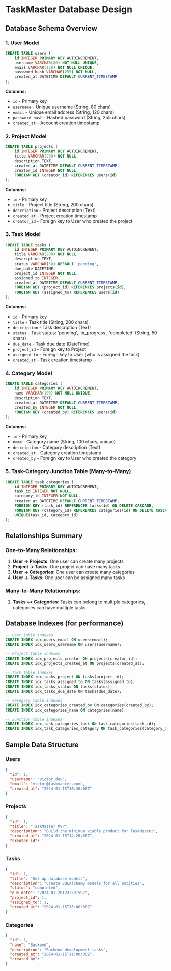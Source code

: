 # TaskMaster Database Design

## Database Schema Overview

### 1. User Model
```sql
CREATE TABLE users (
    id INTEGER PRIMARY KEY AUTOINCREMENT,
    username VARCHAR(80) NOT NULL UNIQUE,
    email VARCHAR(120) NOT NULL UNIQUE,
    password_hash VARCHAR(255) NOT NULL,
    created_at DATETIME DEFAULT CURRENT_TIMESTAMP
);
```

**Columns:**
- `id` - Primary key
- `username` - Unique username (String, 80 chars)
- `email` - Unique email address (String, 120 chars)
- `password_hash` - Hashed password (String, 255 chars)
- `created_at` - Account creation timestamp

### 2. Project Model
```sql
CREATE TABLE projects (
    id INTEGER PRIMARY KEY AUTOINCREMENT,
    title VARCHAR(200) NOT NULL,
    description TEXT,
    created_at DATETIME DEFAULT CURRENT_TIMESTAMP,
    creator_id INTEGER NOT NULL,
    FOREIGN KEY (creator_id) REFERENCES users(id)
);
```

**Columns:**
- `id` - Primary key
- `title` - Project title (String, 200 chars)
- `description` - Project description (Text)
- `created_at` - Project creation timestamp
- `creator_id` - Foreign key to User who created the project

### 3. Task Model
```sql
CREATE TABLE tasks (
    id INTEGER PRIMARY KEY AUTOINCREMENT,
    title VARCHAR(200) NOT NULL,
    description TEXT,
    status VARCHAR(50) DEFAULT 'pending',
    due_date DATETIME,
    project_id INTEGER NOT NULL,
    assigned_to INTEGER,
    created_at DATETIME DEFAULT CURRENT_TIMESTAMP,
    FOREIGN KEY (project_id) REFERENCES projects(id),
    FOREIGN KEY (assigned_to) REFERENCES users(id)
);
```

**Columns:**
- `id` - Primary key
- `title` - Task title (String, 200 chars)
- `description` - Task description (Text)
- `status` - Task status: 'pending', 'in_progress', 'completed' (String, 50 chars)
- `due_date` - Task due date (DateTime)
- `project_id` - Foreign key to Project
- `assigned_to` - Foreign key to User (who is assigned the task)
- `created_at` - Task creation timestamp

### 4. Category Model
```sql
CREATE TABLE categories (
    id INTEGER PRIMARY KEY AUTOINCREMENT,
    name VARCHAR(100) NOT NULL UNIQUE,
    description TEXT,
    created_at DATETIME DEFAULT CURRENT_TIMESTAMP,
    created_by INTEGER NOT NULL,
    FOREIGN KEY (created_by) REFERENCES users(id)
);
```

**Columns:**
- `id` - Primary key
- `name` - Category name (String, 100 chars, unique)
- `description` - Category description (Text)
- `created_at` - Category creation timestamp
- `created_by` - Foreign key to User who created the category

### 5. Task-Category Junction Table (Many-to-Many)
```sql
CREATE TABLE task_categories (
    id INTEGER PRIMARY KEY AUTOINCREMENT,
    task_id INTEGER NOT NULL,
    category_id INTEGER NOT NULL,
    created_at DATETIME DEFAULT CURRENT_TIMESTAMP,
    FOREIGN KEY (task_id) REFERENCES tasks(id) ON DELETE CASCADE,
    FOREIGN KEY (category_id) REFERENCES categories(id) ON DELETE CASCADE,
    UNIQUE(task_id, category_id)
);
```

## Relationships Summary

### One-to-Many Relationships:
1. **User → Projects**: One user can create many projects
2. **Project → Tasks**: One project can have many tasks
3. **User → Categories**: One user can create many categories
4. **User → Tasks**: One user can be assigned many tasks

### Many-to-Many Relationships:
1. **Tasks ↔ Categories**: Tasks can belong to multiple categories, categories can have multiple tasks

## Database Indexes (for performance)
```sql
-- User table indexes
CREATE INDEX idx_users_email ON users(email);
CREATE INDEX idx_users_username ON users(username);

-- Project table indexes
CREATE INDEX idx_projects_creator ON projects(creator_id);
CREATE INDEX idx_projects_created_at ON projects(created_at);

-- Task table indexes
CREATE INDEX idx_tasks_project ON tasks(project_id);
CREATE INDEX idx_tasks_assigned_to ON tasks(assigned_to);
CREATE INDEX idx_tasks_status ON tasks(status);
CREATE INDEX idx_tasks_due_date ON tasks(due_date);

-- Category table indexes
CREATE INDEX idx_categories_created_by ON categories(created_by);
CREATE INDEX idx_categories_name ON categories(name);

-- Junction table indexes
CREATE INDEX idx_task_categories_task ON task_categories(task_id);
CREATE INDEX idx_task_categories_category ON task_categories(category_id);
```

## Sample Data Structure

### Users
```json
{
  "id": 1,
  "username": "victor_dev",
  "email": "victor@taskmaster.com",
  "created_at": "2024-01-15T10:30:00Z"
}
```

### Projects
```json
{
  "id": 1,
  "title": "TaskMaster MVP",
  "description": "Build the minimum viable product for TaskMaster",
  "created_at": "2024-01-15T14:20:00Z",
  "creator_id": 1
}
```

### Tasks
```json
{
  "id": 1,
  "title": "Set up database models",
  "description": "Create SQLAlchemy models for all entities",
  "status": "completed",
  "due_date": "2024-01-20T23:59:59Z",
  "project_id": 1,
  "assigned_to": 1,
  "created_at": "2024-01-15T15:00:00Z"
}
```

### Categories
```json
{
  "id": 1,
  "name": "Backend",
  "description": "Backend development tasks",
  "created_at": "2024-01-15T11:00:00Z",
  "created_by": 1
}
```